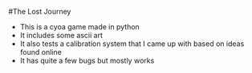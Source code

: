 #The Lost Journey
- This is a cyoa game made in python
- It includes some ascii art
- It also tests a calibration system that I came up with based on ideas found online
- It has quite a few bugs but mostly works
